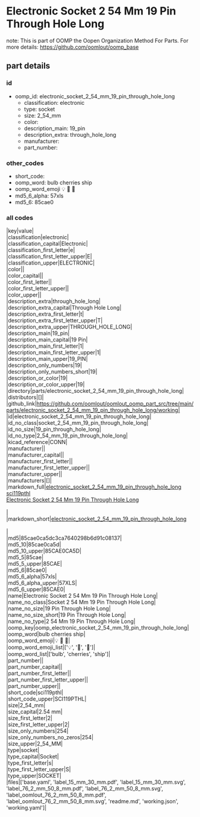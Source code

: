 # Electronic Socket 2 54 Mm 19 Pin Through Hole Long  

note: This is part of OOMP the Oopen Organization Method For Parts. For more details: https://github.com/oomlout/oomp_base

##  part details





### id
* oomp_id: electronic_socket_2_54_mm_19_pin_through_hole_long
  * classification: electronic
  * type: socket
  * size: 2_54_mm
  * color: 
  * description_main: 19_pin
  * description_extra: through_hole_long
  * manufacturer: 
  * part_number: 

### other_codes
* short_code: 
* oomp_word: bulb cherries ship
* oomp_word_emoji :bulb: :cherries: :ship:
* md5_6_alpha: 57xls
* md5_6: 85cae0

### all codes 
|key|value|  
|classification|electronic|  
|classification_capital|Electronic|  
|classification_first_letter|e|  
|classification_first_letter_upper|E|  
|classification_upper|ELECTRONIC|  
|color||  
|color_capital||  
|color_first_letter||  
|color_first_letter_upper||  
|color_upper||  
|description_extra|through_hole_long|  
|description_extra_capital|Through Hole Long|  
|description_extra_first_letter|t|  
|description_extra_first_letter_upper|T|  
|description_extra_upper|THROUGH_HOLE_LONG|  
|description_main|19_pin|  
|description_main_capital|19 Pin|  
|description_main_first_letter|1|  
|description_main_first_letter_upper|1|  
|description_main_upper|19_PIN|  
|description_only_numbers|19|  
|description_only_numbers_short|19|  
|description_or_color|19|  
|description_or_color_upper|19|  
|directory|parts/electronic_socket_2_54_mm_19_pin_through_hole_long|  
|distributors|[]|  
|github_link|https://github.com/oomlout/oomlout_oomp_part_src/tree/main/parts/electronic_socket_2_54_mm_19_pin_through_hole_long/working|  
|id|electronic_socket_2_54_mm_19_pin_through_hole_long|  
|id_no_class|socket_2_54_mm_19_pin_through_hole_long|  
|id_no_size|19_pin_through_hole_long|  
|id_no_type|2_54_mm_19_pin_through_hole_long|  
|kicad_reference|CONN|  
|manufacturer||  
|manufacturer_capital||  
|manufacturer_first_letter||  
|manufacturer_first_letter_upper||  
|manufacturer_upper||  
|manufacturers|[]|  
|markdown_full|[electronic_socket_2_54_mm_19_pin_through_hole_long](https://github.com/oomlout/oomlout_oomp_part_src/tree/main/parts/electronic_socket_2_54_mm_19_pin_through_hole_long/working)<br>[sci119pthl](https://github.com/oomlout/oomlout_oomp_part_src/tree/main/parts/electronic_socket_2_54_mm_19_pin_through_hole_long/working)<br>[Electronic Socket 2 54 Mm 19 Pin Through Hole Long](https://github.com/oomlout/oomlout_oomp_part_src/tree/main/parts/electronic_socket_2_54_mm_19_pin_through_hole_long/working)<br><br>|  
|markdown_short|[electronic_socket_2_54_mm_19_pin_through_hole_long](https://github.com/oomlout/oomlout_oomp_part_src/tree/main/parts/electronic_socket_2_54_mm_19_pin_through_hole_long/working)<br><br>|  
|md5|85cae0ca5dc3ca7640298b6d91c08137|  
|md5_10|85cae0ca5d|  
|md5_10_upper|85CAE0CA5D|  
|md5_5|85cae|  
|md5_5_upper|85CAE|  
|md5_6|85cae0|  
|md5_6_alpha|57xls|  
|md5_6_alpha_upper|57XLS|  
|md5_6_upper|85CAE0|  
|name|Electronic Socket 2 54 Mm 19 Pin Through Hole Long|  
|name_no_class|Socket 2 54 Mm 19 Pin Through Hole Long|  
|name_no_size|19 Pin Through Hole Long|  
|name_no_size_short|19 Pin Through Hole Long|  
|name_no_type|2 54 Mm 19 Pin Through Hole Long|  
|oomp_key|oomp_electronic_socket_2_54_mm_19_pin_through_hole_long|  
|oomp_word|bulb cherries ship|  
|oomp_word_emoji|:bulb: :cherries: :ship:|  
|oomp_word_emoji_list|[':bulb:', ':cherries:', ':ship:']|  
|oomp_word_list|['bulb', 'cherries', 'ship']|  
|part_number||  
|part_number_capital||  
|part_number_first_letter||  
|part_number_first_letter_upper||  
|part_number_upper||  
|short_code|sci119pthl|  
|short_code_upper|SCI119PTHL|  
|size|2_54_mm|  
|size_capital|2.54 mm|  
|size_first_letter|2|  
|size_first_letter_upper|2|  
|size_only_numbers|254|  
|size_only_numbers_no_zeros|254|  
|size_upper|2_54_MM|  
|type|socket|  
|type_capital|Socket|  
|type_first_letter|s|  
|type_first_letter_upper|S|  
|type_upper|SOCKET|  
|files|['base.yaml', 'label_15_mm_30_mm.pdf', 'label_15_mm_30_mm.svg', 'label_76_2_mm_50_8_mm.pdf', 'label_76_2_mm_50_8_mm.svg', 'label_oomlout_76_2_mm_50_8_mm.pdf', 'label_oomlout_76_2_mm_50_8_mm.svg', 'readme.md', 'working.json', 'working.yaml']|  
